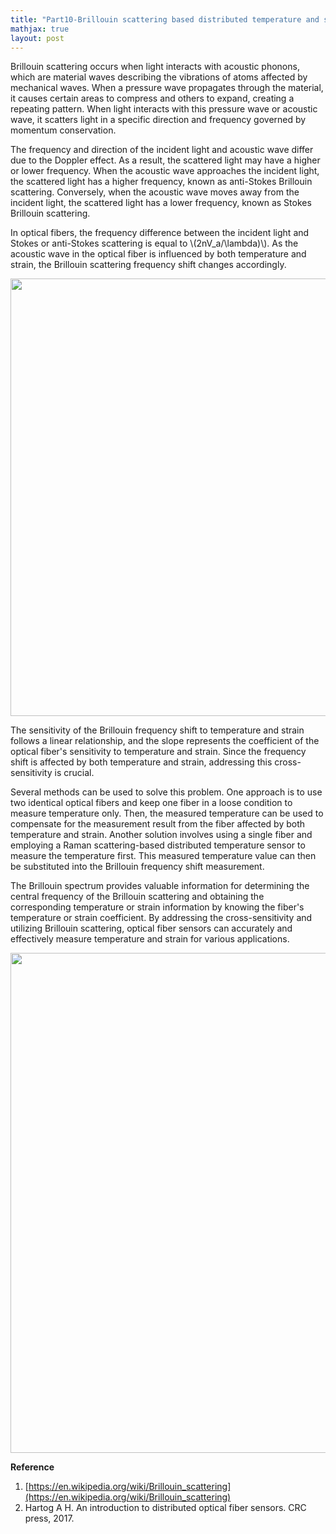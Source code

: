 ```yaml
---
title: "Part10-Brillouin scattering based distributed temperature and strain sensor (DTSS)"
mathjax: true
layout: post
---
```

Brillouin scattering occurs when light interacts with acoustic phonons, which are material waves describing the vibrations of atoms affected by mechanical waves. When a pressure wave propagates through the material, it causes certain areas to compress and others to expand, creating a repeating pattern. When light interacts with this pressure wave or acoustic wave, it scatters light in a specific direction and frequency governed by momentum conservation.

The frequency and direction of the incident light and acoustic wave differ due to the Doppler effect. As a result, the scattered light may have a higher or lower frequency. When the acoustic wave approaches the incident light, the scattered light has a higher frequency, known as anti-Stokes Brillouin scattering. Conversely, when the acoustic wave moves away from the incident light, the scattered light has a lower frequency, known as Stokes Brillouin scattering.

In optical fibers, the frequency difference between the incident light and Stokes or anti-Stokes scattering is equal to \\(2nV_a/\lambda)\\). As the acoustic wave in the optical fiber is influenced by both temperature and strain, the Brillouin scattering frequency shift changes accordingly.

<div align="center">
<a href="url"><img src="https://raw.githubusercontent.com/haleywuhuan/profile/master/assets/blog10_fig1.jpg" align="center" width="700"></a>
</div>

The sensitivity of the Brillouin frequency shift to temperature and strain follows a linear relationship, and the slope represents the coefficient of the optical fiber's sensitivity to temperature and strain. Since the frequency shift is affected by both temperature and strain, addressing this cross-sensitivity is crucial.

Several methods can be used to solve this problem. One approach is to use two identical optical fibers and keep one fiber in a loose condition to measure temperature only. Then, the measured temperature can be used to compensate for the measurement result from the fiber affected by both temperature and strain. Another solution involves using a single fiber and employing a Raman scattering-based distributed temperature sensor to measure the temperature first. This measured temperature value can then be substituted into the Brillouin frequency shift measurement.

The Brillouin spectrum provides valuable information for determining the central frequency of the Brillouin scattering and obtaining the corresponding temperature or strain information by knowing the fiber's temperature or strain coefficient. By addressing the cross-sensitivity and utilizing Brillouin scattering, optical fiber sensors can accurately and effectively measure temperature and strain for various applications.

<div align="center">
<a href="url"><img src="https://raw.githubusercontent.com/haleywuhuan/profile/master/assets/blog10_fig2.jpg" align="center" width="800"></a>
</div>

**Reference**
1. [https://en.wikipedia.org/wiki/Brillouin_scattering](https://en.wikipedia.org/wiki/Brillouin_scattering)
2. Hartog A H. An introduction to distributed optical fiber sensors. CRC press, 2017.
